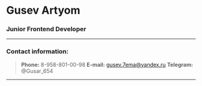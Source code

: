 # **Gusev Artyom**
### **Junior Frontend Developer**
*******
### **Contact information:**
>**Phone:** 8-958-801-00-98
>**E-mail:** gusev.7ema@yandex.ru
>**Telegram:** @Gusar_654
*******
